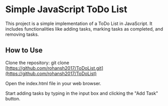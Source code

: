 # Simple JavaScript ToDo List
This project is a simple implementation of a ToDo List in JavaScript. It includes functionalities like adding tasks, marking tasks as completed, and removing tasks.

## How to Use

Clone the repository: git clone [https://github.com/rohansh2017/ToDoList.git](https://github.com/rohansh2017/ToDoList)

Open the index.html file in your web browser.

Start adding tasks by typing in the input box and clicking the "Add Task" button.
